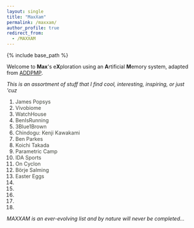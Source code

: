 ```yaml
---
layout: single
title: "MaxXam"
permalink: /maxxam/
author_profile: true
redirect_from:
  - /MAXXAM
---
```


{% include base_path %}

Welcome to **Max**'s e**X**ploration using an **A**rtificial **M**emory system, adapted from [ADDPMP](https://addpmp.slamjam.com/).

_This is an assortment of stuff that I find cool, interesting, inspiring, or just 'cuz_

1. <a href="https://www.jamespopsys.com/" style="text-decoration:none; color:#40443b" target="_blank" rel="noopener">James Popsys</a>
2. <a href="https://vivobiome.vivobarefoot.com/" style="text-decoration:none; color:#40443b" target="_blank" rel="noopener">Vivobiome</a>
3. <a href="https://watchhouse.com/" style="text-decoration:none; color:#40443b" target="_blank" rel="noopener">WatchHouse</a>
4. <a href="https://www.youtube.com/@BenIsRunning" style="text-decoration:none; color:#40443b" target="_blank" rel="noopener">BenIsRunning</a>
5. <a href="https://www.youtube.com/@3blue1brown" style="text-decoration:none; color:#40443b" target="_blank" rel="noopener">3Blue1Brown</a>
6. <a href="https://chindogu.com/ics/" style="text-decoration:none; color:#40443b" target="_blank" rel="noopener">Chindogu: Kenji Kawakami</a>
7. <a href="https://www.youtube.com/@BenParkes" style="text-decoration:none; color:#40443b" target="_blank" rel="noopener">Ben Parkes</a>
8. <a href="https://koichitakada.com/" style="text-decoration:none; color:#40443b" target="_blank" rel="noopener">Koichi Takada</a>
9. <a href="https://www.youtube.com/parametriccamp" style="text-decoration:none; color:#40443b" target="_blank" rel="noopener">Parametric Camp</a>
10. <a href="https://www.idasports.com/en-gb/pages/our-story" style="text-decoration:none; color:#40443b" target="_blank" rel="noopener">IDA Sports</a>
11. <a href="https://www.on-running.com/en-gb/collection/cyclon" style="text-decoration:none; color:#40443b" target="_blank" rel="noopener">On Cyclon</a>
12. <a href="https://www.youtube.com/watch?v=LdCe5ZbdNgQ&ab_channel=NHL" style="text-decoration:none; color:#40443b" target="_blank" rel="noopener">Börje Salming</a>
13. <a href="https://www.youtube.com/watch?v=dQw4w9WgXcQ" style="text-decoration:none; color:#40443b" target="_blank" rel="noopener">Easter Eggs</a>
14. 
15. 
16. 
17. 
18. 

_MAXXAM is an ever-evolving list and by nature will never be completed..._

